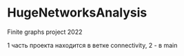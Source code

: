 # HugeNetworksAnalysis
Finite graphs project 2022

1 часть проекта находится в ветке connectivity, 2 - в main
